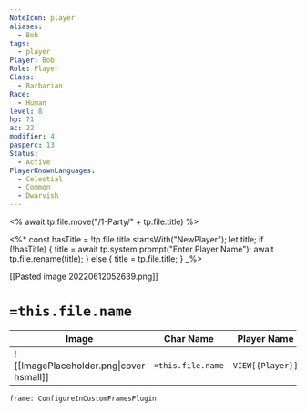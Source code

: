 ```yaml
---
NoteIcon: player
aliases:
  - Bob
tags:
  - player
Player: Bob
Role: Player
Class:
  - Barbarian
Race:
  - Human
level: 8
hp: 71
ac: 22
modifier: 4
pasperc: 13
Status:
  - Active
PlayerKnownLanguages:
  - Celestial
  - Common
  - Dwarvish
---
```


<% await tp.file.move("/1-Party/" + tp.file.title) %>

<%*
const hasTitle = !tp.file.title.startsWith("NewPlayer");
let title;
if (!hasTitle) {
    title = await tp.system.prompt("Enter Player Name");
    await tp.file.rename(title);
} else {
    title = tp.file.title;
}
_%>

[[Pasted image 20220612052639.png]]

# `=this.file.name`

| Image                                              | Char Name         | Player Name    | Class         | Race         | Level         |
| -------------------------------------------------- | ----------------- | -------------- | ------------- | ------------ | ------------- |
| ![[ImagePlaceholder.png\|cover hsmall]] | `=this.file.name` |  `VIEW[{Player}]` | `VIEW[{Class}]` | `VIEW[{Race}]` | `VIEW[{level}]` |

```custom-frames
frame: ConfigureInCustomFramesPlugin
```

